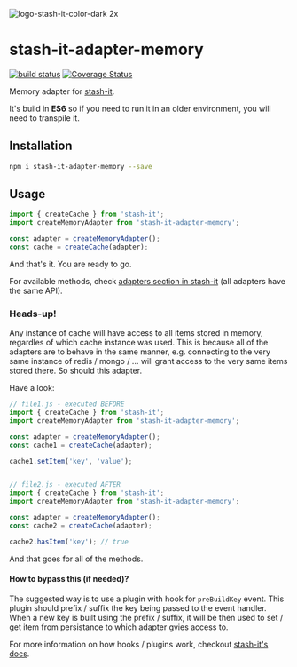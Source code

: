 ![logo-stash-it-color-dark 2x](https://user-images.githubusercontent.com/1819138/30385483-99fd209c-98a7-11e7-85e2-595791d8d894.png)

# stash-it-adapter-memory

[![build status](https://img.shields.io/travis/smolak/stash-it-adapter-memory/master.svg?style=flat-square)](https://travis-ci.org/smolak/stash-it-adapter-memory)
[![Coverage Status](https://coveralls.io/repos/github/smolak/stash-it-adapter-memory/badge.svg?branch=master)](https://coveralls.io/github/smolak/stash-it-adapter-memory)

Memory adapter for [stash-it](https://www.npmjs.com/package/stash-it).

It's build in **ES6** so if you need to run it in an older environment,
you will need to transpile it.

## Installation

```sh
npm i stash-it-adapter-memory --save
```

## Usage

```javascript
import { createCache } from 'stash-it';
import createMemoryAdapter from 'stash-it-adapter-memory';

const adapter = createMemoryAdapter();
const cache = createCache(adapter);
```

And that's it. You are ready to go.

For available methods, check [adapters section in stash-it](https://jaceks.gitbooks.io/stash-it/content/advanced-usage/adapters/methods.html) (all adapters have the same API).

### Heads-up!

Any instance of cache will have access to all items stored in memory,
regardles of which cache instance was used. This is because all of the
adapters are to behave in the same manner, e.g. connecting to the very
same instance of redis / mongo / ... will grant access to the very same
items stored there. So should this adapter.

Have a look:

```javascript
// file1.js - executed BEFORE
import { createCache } from 'stash-it';
import createMemoryAdapter from 'stash-it-adapter-memory';

const adapter = createMemoryAdapter();
const cache1 = createCache(adapter);

cache1.setItem('key', 'value');


// file2.js - executed AFTER
import { createCache } from 'stash-it';
import createMemoryAdapter from 'stash-it-adapter-memory';

const adapter = createMemoryAdapter();
const cache2 = createCache(adapter);

cache2.hasItem('key'); // true
```

And that goes for all of the methods.

#### How to bypass this (if needed)?

The suggested way is to use a plugin with hook for `preBuildKey` event.
This plugin should prefix / suffix the key being passed to the event
handler. When a new key is built using the prefix / suffix, it will be
then used to set / get item from persistance to which adapter gvies
access to.

For more information on how hooks / plugins work, checkout
[stash-it's docs](https://stash-it.gitbook.io/stash-it/).
